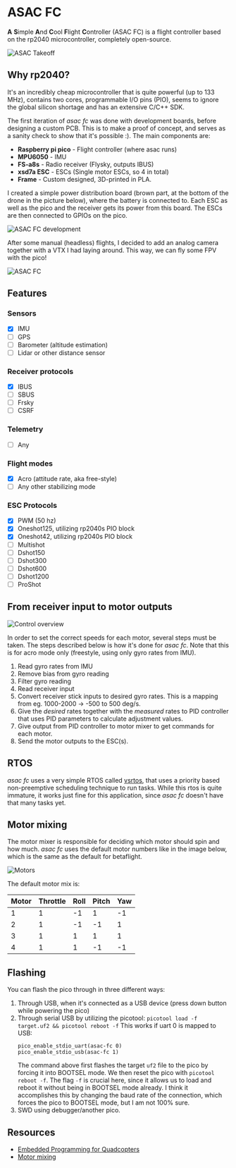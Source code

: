 # ASAC FC

**A** **S**imple **A**nd **C**ool **F**light **C**ontroller (ASAC FC) is a flight controller based on the rp2040 microcontroller, completely open-source.

![ASAC Takeoff](docs/asac_takeoff.gif)

## Why rp2040?
It's an incredibly cheap microcontroller that is quite powerful (up to 133 MHz), contains two cores, programmable I/O pins (PIO), seems to ignore the global silicon shortage and has an extensive C/C++ SDK.

The first iteration of *asac fc* was done with development boards, before designing a custom PCB. This is to make a proof of concept, and serves as a sanity check to show that it's possible :). The main components are:
- **Raspberry pi pico** - Flight controller (where asac runs)
- **MPU6050** - IMU
- **FS-a8s** - Radio receiver (Flysky, outputs IBUS)
- **xsd7a ESC** - ESCs (Single motor ESCs, so 4 in total)
- **Frame** - Custom designed, 3D-printed in PLA.

I created a simple power distribution board (brown part, at the bottom of the drone in the picture below), where the battery is connected to. Each ESC as well as the pico and the receiver gets its power from this board. The ESCs are then connected to GPIOs on the pico.

![ASAC FC development](docs/blog/images/asac-fc-rev-a-breakout.jpg)

After some manual (headless) flights, I decided to add an analog camera together with a VTX I had laying around. This way, we can fly some FPV with the pico!

![ASAC FC](docs/asac_camera.jpg)

## Features

### Sensors
- [X] IMU
- [ ] GPS
- [ ] Barometer (altitude estimation)
- [ ] Lidar or other distance sensor

### Receiver protocols
- [X] IBUS
- [ ] SBUS
- [ ] Frsky
- [ ] CSRF

### Telemetry
- [ ] Any

### Flight modes
- [X] Acro (attitude rate, aka free-style)
- [ ] Any other stabilizing mode

### ESC Protocols

- [X] PWM (50 hz)
- [X] Oneshot125, utilizing rp2040s PIO block
- [X] Oneshot42, utilizing rp2040s PIO block
- [ ] Multishot
- [ ] Dshot150
- [ ] Dshot300
- [ ] Dshot600
- [ ] Dshot1200
- [ ] ProShot

## From receiver input to motor outputs

![Control overview](docs/control_overview.png)

In order to set the correct speeds for each motor, several steps must be taken. The steps described below is how it's done for *asac fc*. Note that this is for acro mode only (freestyle, using only gyro rates from IMU).

1. Read gyro rates from IMU
2. Remove bias from gyro reading
3. Filter gyro reading
4. Read receiver input
5. Convert receiver stick inputs to desired gyro rates. This is a mapping from eg. 1000-2000 -> -500 to 500 deg/s.
6. Give the *desired* rates together with the *measured* rates to PID controller that uses PID parameters to calculate adjustment values.
7. Give output from PID controller to motor mixer to get commands for each motor.
8. Send the motor outputs to the ESC(s).

## RTOS
*asac fc* uses a very simple RTOS called [vsrtos](https://github.com/victorhook/vsrtos), that uses a priority based non-preemptive scheduling technique to run tasks. While this rtos is quite immature, it works just fine for this application, since *asac fc* doesn't have that many tasks yet.

## Motor mixing

The motor mixer is responsible for deciding which motor should spin and how much. *asac fc* uses the default motor numbers like in the image below, which is the same as the default for betaflight.

![Motors](docs/motors.svg)

The default motor mix is:

| Motor | Throttle | Roll | Pitch | Yaw |
| --- | --- | --- | --- | --- |
| 1 | 1 | -1 | 1  | -1 |
| 2 | 1 | -1 | -1 | 1  |
| 3 | 1 | 1  | 1  | 1 |
| 4 | 1 | 1  | -1 | -1  |


## Flashing

You can flash the pico through in three different ways:
1. Through USB, when it's connected as a USB device (press down button while powering the pico)
2. Through serial USB by utilizing the picotool:
   `picotool load -f target.uf2 && picotool reboot -f`
    This works if uart 0 is mapped to USB:
    ```
    pico_enable_stdio_uart(asac-fc 0)
    pico_enable_stdio_usb(asac-fc 1)
    ```
    The command above first flashes the target `uf2` file to the pico by forcing it into BOOTSEL mode. We then reset the pico with `picotool reboot -f`. The flag `-f` is crucial here, since it allows us to load and reboot it without being in BOOTSEL mode already. I think it accomplishes this by changing the baud rate of the connection, which forces the pico to BOOTSEL mode, but I am not 100% sure.
3. SWD using debugger/another pico.

## Resources
- [Embedded Programming for Quadcopters](https://www.youtube.com/watch?v=CHSYgLfhwUo&ab_channel=Code%26Supply)
- [Motor mixing](https://oscarliang.com/custom-motor-output-mix-quadcopter/)


